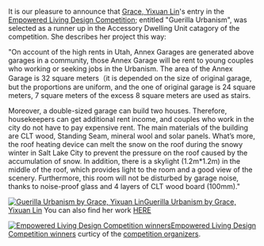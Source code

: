It is our pleasure to announce that [Grace, Yixuan Lin](https://gracell00l.github.io/prtflo/)'s entry in the [Empowered Living Design Competition](https://www.slc.gov/can/empowered-living); entitled "Guerilla Urbanism", was selected as a runner up in the Accessory Dwelling Unit catagory of the competition. She describes her project this way:

"On account of the high rents in Utah, Annex Garages are generated above garages in a community, those Annex Garage will be rent to young couples who working or seeking jobs in the Urbanism. The area of the Annex Garage is 32 square meters（it is depended on the size of original garage, but the proportions are uniform, and the one of original garage is 24 square meters, 7 square meters of the excess 8 square meters are used as stairs. 

Moreover, a double-sized garage can build two houses. Therefore, housekeepers can get additional rent income, and couples who work in the city do not have to pay expensive
rent. The main materials of the building are CLT wood, Standing Seam, mineral wool and solar panels. What’s more, the roof heating device can melt the snow on the roof
during the snowy winter in Salt Lake City to prevent the pressure on the roof caused by the accumulation of snow. In addition, there is a skylight (1.2m*1.2m) in the middle of the roof, which provides light to the room and a good view of the scenery. Furthermore, this room will not be disturbed by garage noise, thanks to noise-proof glass and 4 layers of CLT wood board (100mm)."

<a href="https://gracell00l.github.io/prtflo/2021/11/01/Poster.html" title="Guerilla Urbanism by Grace, Yixuan Lin"><img src="//images.weserv.nl/?url=https://user-images.githubusercontent.com/19368079/149194615-a419baf6-b95c-49d8-a678-eb21bceafb8d.png?raw=true&w=770&h=550&output=jpg&q=50&fit=cover" alt="Guerilla Urbanism by Grace, Yixuan Lin" title="Guerilla Urbanism by Grace, Yixuan Lin" /><span>Guerilla Urbanism by Grace, Yixuan Lin</span></a> You can also find her work [HERE](https://gracell00l.github.io/prtflo)

<a href="https://www.slc.gov/can/empowered-living/" title="Empowered Living Design Competition winners"><img src="//images.weserv.nl/?url=https://user-images.githubusercontent.com/19368079/149202093-f6481b72-268e-48b2-aceb-ab1b8445db93.png?raw=true&w=770&h=550&output=jpg&q=50&fit=cover" alt="Empowered Living Design Competition winners" title="Empowered Living Design Competition winners" /><span>Empowered Living Design Competition winners</span></a> curticy of the [competition organizers](https://www.slc.gov/can/empowered-living/).
